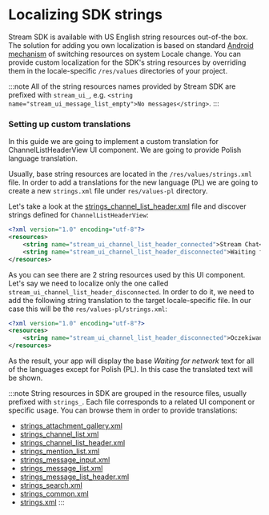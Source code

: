 # Localizing SDK strings

Stream SDK is available with US English string resources out-of-the box. The solution for adding you own localization is based on standard [Android mechanism](https://developer.android.com/guide/topics/resources/localization) of switching resources on system Locale change. You can provide custom localization for the SDK's string resources by overriding them in the locale-specific `/res/values` directories of your project.
 

:::note
All of the string resources names provided by Stream SDK are prefixed with `stream_ui_`, e.g. `<string name="stream_ui_message_list_empty">No messages</string>`.
:::

### Setting up custom translations

In this guide we are going to implement a custom translation for ChannelListHeaderView UI component. We are going to provide Polish language translation.

Usually, base string resources are located in the `/res/values/strings.xml` file. In order to add a translations for the new language (PL) we are going to create a new `strings.xml` file under `res/values-pl` directory.

Let's take a look at the [strings_channel_list_header.xml](https://github.com/GetStream/stream-chat-android/blob/main/stream-chat-android-ui-components/src/main/res/values/strings_channel_list_header.xml) file and discover strings defined for `ChannelListHeaderView`:
```xml
<?xml version="1.0" encoding="utf-8"?>
<resources>
    <string name="stream_ui_channel_list_header_connected">Stream Chat</string>
    <string name="stream_ui_channel_list_header_disconnected">Waiting for network</string>
</resources>

```

As you can see there are 2 string resources used by this UI component. Let's say we need to localize only the one called `stream_ui_channel_list_header_disconnected`. 
In order to do it, we need to add the following string translation to the target locale-specific file. In our case this will be the `res/values-pl/strings.xml`:
```xml
<?xml version="1.0" encoding="utf-8"?>
<resources>
    <string name="stream_ui_channel_list_header_disconnected">Oczekiwanie na połączenie</string>
</resources>
``` 

As the result, your app will display the base _Waiting for network_ text for all of the languages except for Polish (PL). In this case the translated text will be shown.

:::note
String resources in SDK are grouped in the resource files, usually prefixed with `strings_`. Each file corresponds to a related UI component or specific usage. You can browse them in order to provide translations:
* [strings_attachment_gallery.xml](https://github.com/GetStream/stream-chat-android/blob/main/stream-chat-android-ui-components/src/main/res/values/strings_attachment_gallery.xml) 
* [strings_channel_list.xml](https://github.com/GetStream/stream-chat-android/blob/main/stream-chat-android-ui-components/src/main/res/values/strings_channel_list.xml) 
* [strings_channel_list_header.xml](https://github.com/GetStream/stream-chat-android/blob/main/stream-chat-android-ui-components/src/main/res/values/strings_channel_list_header.xml) 
* [strings_mention_list.xml](https://github.com/GetStream/stream-chat-android/blob/main/stream-chat-android-ui-components/src/main/res/values/strings_mention_list.xml) 
* [strings_message_input.xml](https://github.com/GetStream/stream-chat-android/blob/main/stream-chat-android-ui-components/src/main/res/values/strings_message_input.xml)
* [strings_message_list.xml](https://github.com/GetStream/stream-chat-android/blob/main/stream-chat-android-ui-components/src/main/res/values/strings_message_list.xml) 
* [strings_message_list_header.xml](https://github.com/GetStream/stream-chat-android/blob/main/stream-chat-android-ui-components/src/main/res/values/strings_message_list_header.xml) 
* [strings_search.xml](https://github.com/GetStream/stream-chat-android/blob/main/stream-chat-android-ui-components/src/main/res/values/strings_search.xml) 
* [strings_common.xml](https://github.com/GetStream/stream-chat-android/blob/main/stream-chat-android-ui-components/src/main/res/values/strings_common.xml)
* [strings.xml](https://github.com/GetStream/stream-chat-android/blob/main/stream-chat-android/src/main/res/values/strings.xml)
:::